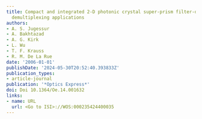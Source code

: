 ```yaml
---
title: Compact and integrated 2-D photonic crystal super-prism filter-device for wavelength
  demultiplexing applications
authors:
- A. S. Jugessur
- A. Bakhtazad
- A. G. Kirk
- L. Wu
- T. F. Krauss
- R. M. De La Rue
date: '2006-01-01'
publishDate: '2024-05-30T20:52:40.393833Z'
publication_types:
- article-journal
publication: '*Optics Express*'
doi: Doi 10.1364/Oe.14.001632
links:
- name: URL
  url: <Go to ISI>://WOS:000235424400035
---
```

